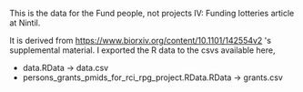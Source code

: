 This is the data for the Fund people, not projects IV: Funding lotteries article at Nintil.

It is derived from https://www.biorxiv.org/content/10.1101/142554v2 's supplemental material. I exported the R data to the csvs available here,
* data.RData -> data.csv
* persons_grants_pmids_for_rci_rpg_project.RData.RData -> grants.csv

